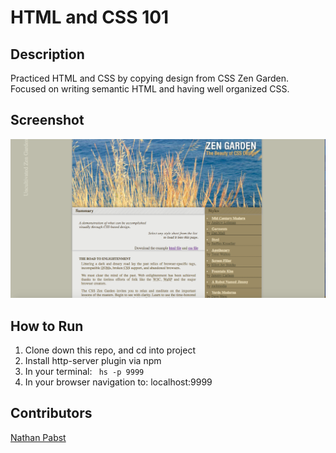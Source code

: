 # HTML and CSS 101

## Description
Practiced HTML and CSS by copying design from CSS Zen Garden.  Focused on writing semantic HTML and having well organized CSS.
## Screenshot
![Webpage](https://raw.githubusercontent.com/nathanpabst/html-css-101/master/screenshots/Screen%20Shot%202018-03-24%20at%2012.16.45%20PM.png)
## How to Run
1. Clone down this repo, and cd into project
1. Install http-server plugin via npm
1. In your terminal:  ``` hs -p 9999```
1. In your browser navigation to:  localhost:9999

## Contributors
[Nathan Pabst](https://github.com/nathanpabst)

